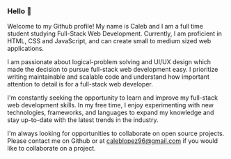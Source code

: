 ### Hello 👋<br>

Welcome to my Github profile! My name is Caleb and I am a full time student studying Full-Stack Web Development. Currently, I am proficient in HTML, CSS and JavaScript, and can create small to medium sized web applications. <br>

I am passionate about logical-problem solving and UI/UX design which made the decision to pursue full-stack web development easy. I prioritize writing maintainable and scalable code and understand how important attention to detail is for a full-stack web developer. <br>

I'm constantly seeking the opportunity to learn and improve my full-stack web development skills. In my free time, I enjoy experimenting with new technologies, frameworks, and languages to expand my knowledge and stay up-to-date with the latest trends in the industry. 

I'm always looking for opportunities to collaborate on open source projects. Please contact me on Github or at caleblopez96@gmail.com if you would like to collaborate on a project.
